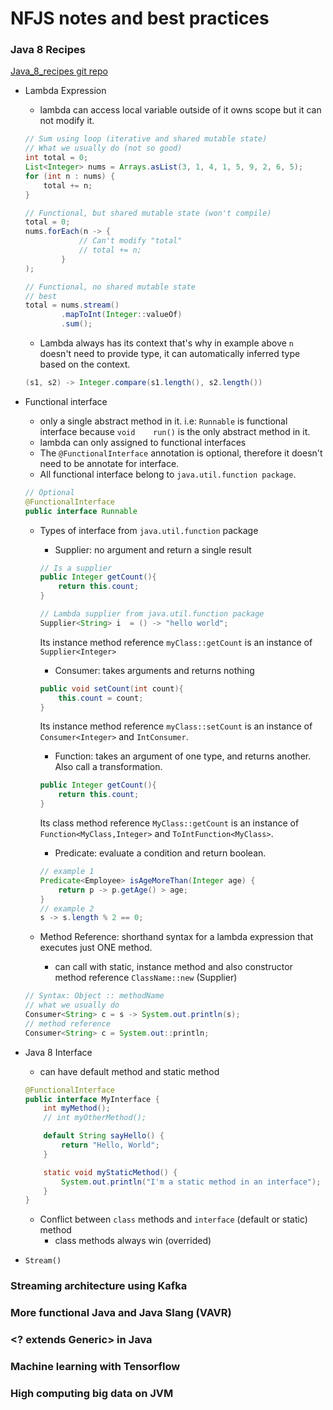 # NFJS notes and best practices

### Java 8 Recipes
[Java_8_recipes git repo](https://github.com/kousen/java_8_recipes)

- Lambda Expression
    * lambda can access local variable outside of it owns scope but it can not modify it. 
    ```java
    // Sum using loop (iterative and shared mutable state)
    // What we usually do (not so good)
    int total = 0;
    List<Integer> nums = Arrays.asList(3, 1, 4, 1, 5, 9, 2, 6, 5);
    for (int n : nums) {
        total += n;
    }

    // Functional, but shared mutable state (won't compile)
    total = 0;
    nums.forEach(n -> {
                // Can't modify "total"
                // total += n;
            }
    );

    // Functional, no shared mutable state
    // best
    total = nums.stream()
            .mapToInt(Integer::valueOf)
            .sum();
    ```

    * Lambda always has its context that's why in example above `n` doesn't need to provide type, it can automatically inferred type based on the context.

    ```java
    (s1, s2) -> Integer.compare(s1.length(), s2.length())
    ```

- Functional interface
    * only a single abstract method in it. i.e: `Runnable` is functional interface because `void	run()` is the only abstract method in it.
    * lambda can only assigned to functional interfaces
    * The `@FunctionalInterface` annotation is optional, therefore it doesn't need to be annotate for interface.
    * All functional interface belong to `java.util.function package`.

    ```java
    // Optional
    @FunctionalInterface
    public interface Runnable
    ```
    * Types of interface from `java.util.function` package
        - Supplier: no argument and return a single result
        ```java
        // Is a supplier
        public Integer getCount(){
            return this.count;
        }

        // Lambda supplier from java.util.function package
        Supplier<String> i  = () -> "hello world";
        ```
        Its instance method reference `myClass::getCount` is an instance of `Supplier<Integer>`

        - Consumer: takes arguments and returns nothing
        ```java
        public void setCount(int count){
            this.count = count;
        }
        ```
        Its instance method reference `myClass::setCount` is an instance of `Consumer<Integer>` and `IntConsumer`.

        - Function: takes an argument of one type, and returns another. Also call a transformation.
        ```java
        public Integer getCount(){
            return this.count;
        }
        ```
        Its class method reference `MyClass::getCount` is an instance of `Function<MyClass,Integer>` and `ToIntFunction<MyClass>`.

        - Predicate: evaluate a condition and return boolean.
        ```java
        // example 1
        Predicate<Employee> isAgeMoreThan(Integer age) {
            return p -> p.getAge() > age;
        }
        // example 2
        s -> s.length % 2 == 0;
        ```
    * Method Reference: shorthand syntax for a lambda expression that executes just ONE method.
        - can call with static, instance method and also constructor method reference `ClassName::new` (Supplier)
    ```java
    // Syntax: Object :: methodName
    // what we usually do
    Consumer<String> c = s -> System.out.println(s);
    // method reference
    Consumer<String> c = System.out::println;
    ```
- Java 8 Interface
    * can have default method and static method
    ```java
    @FunctionalInterface
    public interface MyInterface {
        int myMethod();
        // int myOtherMethod();

        default String sayHello() {
            return "Hello, World";
        }

        static void myStaticMethod() {
            System.out.println("I'm a static method in an interface");
        }
    }
    ```

    - Conflict between `class` methods and `interface` (default or static) method
        - class methods always win (overrided)

- `Stream()`


### Streaming architecture using Kafka

### More functional Java and Java Slang (VAVR)

### <? extends Generic> in Java

### Machine learning with Tensorflow

### High computing big data on JVM

